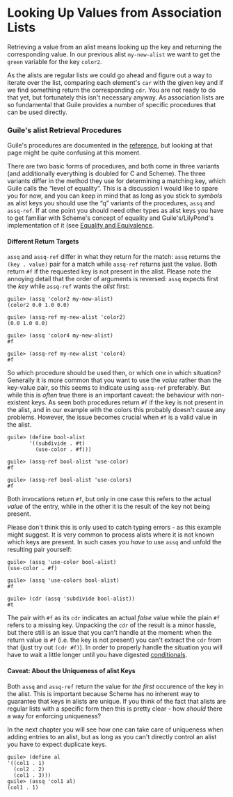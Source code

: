 # Looking Up Values from Association Lists

Retrieving a value from an alist means looking up the key and returning the
corresponding value.  In our previous alist `my-new-alist` we want to get the
`green` variable for the key `color2`.

As the alists are regular lists we could go ahead and figure out a way to
iterate over the list, comparing each element's `car` with the given key and if
we find something return the corresponding `cdr`.  You are not ready to do that
yet, but fortunately this isn't necessary anyway.  As association lists are so
fundamental that Guile provides a number of specific procedures that can be used
directly.

### Guile's alist Retrieval Procedures

Guile's procedures are documented in the
[reference](https://www.gnu.org/software/guile/docs/docs-1.8/guile-ref/Retrieving-Alist-Entries.html#Retrieving-Alist-Entries),
but looking at that page might be quite confusing at this moment.

There are two basic forms of procedures, and both come in three variants (and
additionally everything is doubled for C and Scheme).  The three variants differ
in the method they use for determining a matching key, which Guile calls the
“level of equality”.  This is a discussion I would like to spare you for now,
and you can keep in mind that as long as you stick to *symbols* as alist keys
you should use the “q” variants of the procedures, `assq` and `assq-ref`.  If at
one point you should need other types as alist keys you have to get familiar
with Scheme's concept of equality and Guile's/LilyPond's implementation of it 
(see [Equality and Equivalence](https://scheme-book.ursliska.de/scheme/equality.html).

#### Different Return Targets

`assq` and `assq-ref` differ in what they return for the match: `assq` returns
the `(key . value)` pair for a match while `assq-ref` returns just the value.
Both return `#f` if the requested key is not present in the alist.  Please note
the annoying detail that the order of arguments is reversed: `assq` expects
first the *key* while `assq-ref` wants the *alist* first:

```
guile> (assq 'color2 my-new-alist)
(color2 0.0 1.0 0.0)

guile> (assq-ref my-new-alist 'color2)
(0.0 1.0 0.0)

guile> (assq 'color4 my-new-alist)
#f

guile> (assq-ref my-new-alist 'color4)
#f
```

So which procedure should be used then, or which one in which situation?
Generally it is more common that you want to use the *value* rather than the
key-value pair, so this seems to indicate using `assq-ref` preferably.  But
while this is *often* true there is an important caveat: the behaviour with
non-existent keys.  As seen both procedures return `#f` if the key is not
present in the alist, and in our example with the colors this probably doesn't
cause any problems.  However, the issue becomes crucial when `#f` is a valid
value in the alist.  

```
guile> (define bool-alist
       '((subdivide . #t)
         (use-color . #f)))

guile> (assq-ref bool-alist 'use-color)
#f

guile> (assq-ref bool-alist 'use-colors)
#f
```

Both invocations return `#f`, but only in one case this refers to the actual
*value* of the entry, while in the other it is the result of the key not being
present.

Please don't think this is only used to catch typing errors - as this example
might suggest.  It is very common to process alists where it is not known which
keys are present.  In such cases you *have* to use `assq` and unfold the
resulting pair yourself:

```
guile> (assq 'use-color bool-alist)
(use-color . #f)

guile> (assq 'use-colors bool-alist)
#f

guile> (cdr (assq 'subdivide bool-alist))
#t
```

The pair with `#f` as its `cdr` indicates an actual *false* value while the
plain `#f` refers to a missing key.  Unpacking the `cdr` of the result is a
minor hassle, but there still is an issue that you can't handle at the moment:
when the return value is `#f` (i.e. the key is not present) you can't extract
the `cdr` from that (just try out `(cdr #f)`).  In order to properly handle the
situation you will have to wait a little longer until you have digested
[conditionals](../conditionals.html).

#### Caveat: About the Uniqueness of alist Keys

Both `assq` and `assq-ref` return the value for *the first* occurence of the key
in the alist.  This is important because Scheme has no inherent way to guarantee
that keys in alists are unique.  If you think of the fact that alists are
regular lists with a specific form then this is pretty clear - how *should*
there a way for enforcing uniqueness?

In the next chapter you will see how one can take care of uniqueness when adding
entries to an alist, but as long as you can't directly control an alist you have
to expect duplicate keys.

```
guile> (define al
'((col1 . 1)
  (col2 . 2)
  (col1 . 3)))
guile> (assq 'col1 al)
(col1 . 1)
```
